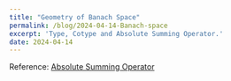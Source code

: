 ```yaml
---
title: "Geometry of Banach Space"
permalink: /blog/2024-04-14-Banach-space
excerpt: 'Type, Cotype and Absolute Summing Operator.'
date: 2024-04-14
---
```



Reference: [Absolute Summing Operator](https://2prime.github.io/files/Absolutely_Summing_Operators.pdf)
